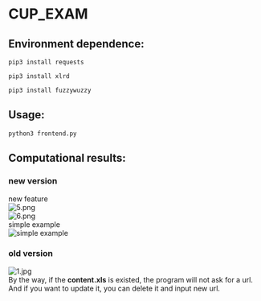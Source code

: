 # CUP_EXAM  

## Environment dependence:  
`pip3 install requests`

`
pip3 install xlrd
`

`
pip3 install fuzzywuzzy
`
## Usage:  
`
python3 frontend.py
`

## Computational results:  
### new version  
new feature  
![5.png](https://github.com/Rhythmicc/CUP_EXAM/blob/master/img/5.png)  
![6.png](https://github.com/Rhythmicc/CUP_EXAM/blob/master/img/6.png)  
simple example  
![simple example](https://github.com/Rhythmicc/CUP_EXAM/blob/master/img/4.png)  

### old version  
![1.jpg](https://github.com/Rhythmicc/CUP_EXAM/blob/master/img/1.jpg)  
By the way, if the **content.xls** is existed, the program will not ask for a url.  
And if you want to update it, you can delete it and input new url. 
